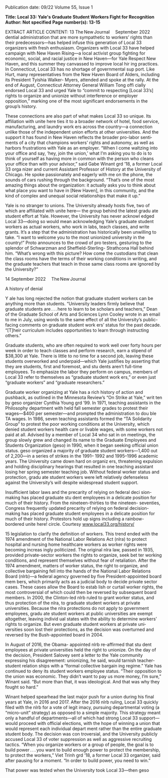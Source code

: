 Publication date: 09/22
Volume 55, Issue 1

**Title: Local 33: Yale's Graduate Student Workers Fight for Recognition**
**Author: Not specified**
**Page number(s): 13-15**

EXTRACT ARTICLE CONTENT:
13
The New Journal      September 2022
dential administration that are more 
sympathetic to workers’ rights than 
their predecessors—has helped infuse 
this generation of Local 33 organizers 
with fresh enthusiasm. Organizers with 
Local 33 have helped campaign with 
New Haven Rising—a local activist 
group fighting for economic, social, and 
racial justice in New Haven—for Yale 
Respect New Haven, and this summer 
they canvassed to improve local hir­
ing practices. In Connecticut, Local 33 
has no shortage of governmental sup­
port. Like Hurt, many representatives 
from the New Haven Board of Alders, 
including its President Tyishia Walker-
Myers, attended and spoke at the rally. 
At the end of August, Connecticut 
Attorney General William Tong offi­
cially endorsed Local 33 and urged Yale 
to “commit to respecting [Local 33’s] 
rights to organize and unionize without 
interference or employer opposition,” 
marking one of the most significant 
endorsements in the group’s history.


These connections are also part 
of what makes Local 33 so unique. Its 
affiliation with unite here ties it to a 
broader network of hotel, food service, 
manufacturing, and laundry work­
ers across the country—a connection 
unlike those of the independent union 
efforts at other universities. And the 
support it has found in New Haven 
reflects the broader pro-labor senti­
ments of a city that champions workers’ 
rights and autonomy, as well as harbors 
frustrations with Yale as an employer. 
“When I come waltzing into your 
office and say, ‘hey, join the union,’ 
what I’m asking you to do is to think 
of yourself as having more in common 
with the person who cleans your office 
than with your advisor,” said Gabe 
Winant grd ’18, a former Local 33 orga­
nizer and current Assistant Professor of 
History at the University of Chicago. 
He spoke passionately and eagerly 
with me on the phone, the sounds of 
cars rushing through the background. 
“That’s one of the most amazing things 
about the organization: it actually asks 
you to think about what place you 
want to have in [New Haven], in this 
community, and the kind of complex 
and unequal social relationships that
make it up.”


Yale is no stranger to unions. The 
University already hosts five, two of 
which are affiliated with unite here—
the group behind the latest gradu­
ate student effort at Yale. However, 
the University has never acknowl­
edged Local 33—doing so would mean 
acknowledging Yale’s graduate student 
workers as actual workers, who work 
in labs, teach classes, and write grants. 
It’s a step that the administration has
historically been unwilling to take.
“I want to welcome you to the most 
unionized university in the country!” 
Proto announces to the crowd of pro­
testers, gesturing to the splendor of 
Schwarzman and Sheffield-Sterling-
Strathcona Hall behind him. “What’s 
wrong with this picture? How come 
the custodians that clean the class­
rooms have the terms of their working 
conditions in writing, and the graduate 
teachers that teach in those same class­
rooms are ignored by the University?”


14
September 2022      The New Journal

A history of denial


Y
ale has long rejected the notion 
that graduate student workers 
can be anything more than students. 
“University leaders firmly believe that 
graduate students are . . . here to learn to 
be scholars and teachers,” Dean of the 
Graduate School of Arts and Sciences 
Lynn Cooley wrote in an email to me 
in July, using words to the same effect 
of all the University’s public-facing 
comments on graduate student work­
ers’ status for the past decade. “[T]heir 
curriculum includes opportunities to 
learn through instructing others.”


Graduate students, who are often 
required to work well over forty hours 
per week in order to teach classes and 
perform research, earn a stipend of 
$38,300 at Yale. There is little to no time 
for a second job, leaving these students 
overworked and underpaid—which 
Yale justifies by asserting that they are 
students, first and foremost, and stu­
dents aren’t full-time employees. To 
emphasize the labor they perform on 
campus, members of Local 33 refer to 
themselves as “graduate student work­
ers,” or even just “graduate ­workers” 
and “graduate researchers.” 


Graduate worker organizing at 
Yale has a rich history of action and 
pushback, as outlined in the Minnesota 
Review’s “On Strike at Yale,” writ­
ten by geso organizer Cynthia Young 
grd ’99. In 1971, teaching assistants 
in the Philosophy department with­
held fall semester grades to protest 
their wages—$400 per semester—and 
prompted the administration to dou­
ble TA wages. In 1986, seven teaching 
assistants formed the “TA Solidarity 
Group” to protest the poor working 
conditions at the University, which 
denied student workers health care or 
livable wages, with some workers not 
paid at all. Advised by a member of 
Local 34 who sat in on meetings, the 
group slowly grew and changed its 
name to the Graduate Employees and 
Students Organization (geso) in 1990, 
when it began seeking official union 
status. geso organized a majority of 
graduate student workers—1,400 out of 
2,200—in a series of strikes in the 1991–
1992 and 1995–1996 academic years. The 
University came down hard on organiz­
ers, threatening expulsion and holding 
disciplinary hearings that resulted in 
one teaching assistant losing her spring 
semester teaching job. Without federal 
worker status and protection, gradu­
ate student workers were left relatively 
defenseless against the University’s will 
despite widespread student support.


Insufficient labor laws and the 
precarity of relying on federal deci­
sion-making has placed graduate stu­
dent employees in a delicate position 
for much of their history. From the 
nineteen-thirties to the nineteen-
seventies, Congress frequently updated 
precarity of relying on federal
decision-making has placed graduate 
student employees in a delicate 
position for much of their history.
Protestors hold up signs 
including a rainbow-
bordered unite here! circle.
Courtesy www.local33.org/history/


15
legislation to clarify the definition of 
workers. This trend ended with the 
1974 amendment of the National Labor 
Relations Act (nlra) to protect hospital 
and nursing home healthcare workers as 
worker rights were becoming increas­
ingly politicized. The original nlra law, 
passed in 1935, provided private-sector 
workers the rights to organize, seek bet­
ter working conditions, and represent 
themselves without fear of retaliation. 
After the 1974 amendment, matters of 
worker status, the right to organize, and 
collective bargaining fell into the hands 
of the National Labor Relations Board 
(­nlrb)—a federal agency governed by 
five President-appointed board mem­
bers, which primarily acts as a judicial 
body to decide private sector cases. 
These cases allow the Board to estab­
lish or curtail worker rights, the most 
controversial of which could then be 
reversed by subsequent board members. 
In 2000, the Clinton-led nlrb 
ruled to grant worker status, and thus 
protection of the nlra, to graduate 
student workers at private universities. 
Because the nlra protections do not 
apply to government employees, gradu­
ate student workers at public universities 
are exempt altogether, leaving individ­
ual states with the ability to determine 
workers’ rights to organize. But even 
graduate student workers at private uni­
versities soon lost their protections, as 
the decision was overturned and reversed 
by the Bush-appointed board in 2004.


In August of 2016, the Obama-
appointed nlrb re-affirmed that stu­
dent employees at private universities 
held the right to unionize. On the day 
of the decision, President Salovey sent a 
letter to the Yale community expressing 
his disagreement: unionizing, he said, 
would tarnish teacher-student relation­
ships with a “formal collective bargain­
ing regime.” Yale has continued to deny 
its student workers employee status. 
“Their opposition to the union was 
economic. They didn’t want to pay us 
more money, I’m sure,” Winant said. 
“But more than that, it was ideological. 
And that was why they fought so hard.”


Winant helped spearhead the last 
major push for a union during his final 
years at Yale, in 2016 and 2017. After 
the 2016 nlrb ruling, Local 33 quickly 
filed with the nlrb for a vote of legit­
imacy, pursuing departmental voting 
(a “micro-unit” strategy) as opposed to 
a simple majority. This strategy meant 
only a handful of departments—all of 
which had strong Local 33 support—
would proceed with official elections, 
with the hope of winning a union that 
would represent each individual depart­
ment rather than the entire graduate 
student body. The decision was con­
troversial, and the University publicly 
accused Local 33 of voter suppression as 
well as aggressive recruiting tactics. 
“When you organize workers or 
a group of people, the goal is to build 
power . . . you want to build enough 
power to protect the membership, to 
protect the workers,” Viet Trinh grd 
’18, a former Local 33 organizer, said 
after pausing for a moment. “In order 
to build power, you need to win.”


That power was tested when the
University took Local 33—then geso